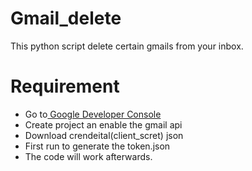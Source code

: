 # Gmail_delete
This python script delete certain gmails from your inbox.

# Requirement
- Go to[ Google Developer Console](https://console.cloud.google.com)
- Create project an enable the gmail api
- Download crendeital(client_scret) json
- First run to generate the token.json
- The code will work afterwards.

